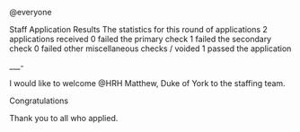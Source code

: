 @everyone

Staff Application Results
The statistics for this round of applications
2 applications received
0 failed the primary check
1 failed the secondary check
0 failed other miscellaneous checks / voided
1 passed the application

___-

I would like to welcome @HRH Matthew, Duke of York to the staffing team.

Congratulations

Thank you to all who applied.